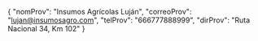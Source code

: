 {
  "nomProv": "Insumos Agrícolas Luján",
  "correoProv": "lujan@insumosagro.com",
  "telProv": "666777888999",
  "dirProv": "Ruta Nacional 34, Km 102"
}

